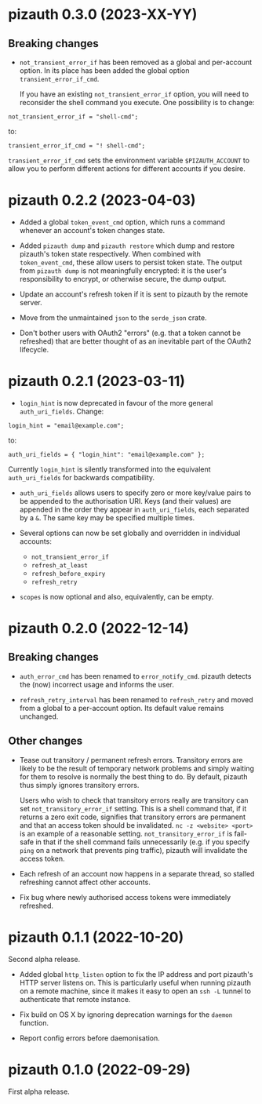 # pizauth 0.3.0 (2023-XX-YY)

## Breaking changes

* `not_transient_error_if` has been removed as a global and per-account option.
  In its place has been added the global option `transient_error_if_cmd`.

  If you have an existing `not_transient_error_if` option, you will need
  to reconsider the shell command you execute. One possibility is to change:

```
not_transient_error_if = "shell-cmd";
```

to:

```
transient_error_if_cmd = "! shell-cmd";
```

  `transient_error_if_cmd` sets the environment variable `$PIZAUTH_ACCOUNT` to
  allow you to perform different actions for different accounts if you desire.


# pizauth 0.2.2 (2023-04-03)

* Added a global `token_event_cmd` option, which runs a command whenever an
  account's token changes state.

* Added `pizauth dump` and `pizauth restore` which dump and restore pizauth's
  token state respectively. When combined with `token_event_cmd`, these allow
  users to persist token state. The output from `pizauth dump` is not
  meaningfully encrypted: it is the user's responsibility to encrypt, or
  otherwise secure, the dump output.

* Update an account's refresh token if it is sent to pizauth by the remote
  server.

* Move from the unmaintained `json` to the `serde_json` crate.

* Don't bother users with OAuth2 "errors" (e.g. that a token cannot be
  refreshed) that are better thought of as an inevitable part of the OAuth2
  lifecycle.


# pizauth 0.2.1 (2023-03-11)

* `login_hint` is now deprecated in favour of the more general `auth_uri_fields`.
  Change:

```
login_hint = "email@example.com";
```

to:

```
auth_uri_fields = { "login_hint": "email@example.com" };
```

  Currently `login_hint` is silently transformed into the equivalent
  `auth_uri_fields` for backwards compatibility.

* `auth_uri_fields` allows users to specify zero or more key/value pairs to be
  appended to the authorisation URI. Keys (and their values) are appended
  in the order they appear in `auth_uri_fields`, each separated by a `&`. The
  same key may be specified multiple times.

* Several options can now be set globally and overridden in individual accounts:
    * `not_transient_error_if`
    * `refresh_at_least`
    * `refresh_before_expiry`
    * `refresh_retry`

* `scopes` is now optional and also, equivalently, can be empty.

# pizauth 0.2.0 (2022-12-14)

## Breaking changes

* `auth_error_cmd` has been renamed to `error_notify_cmd`. pizauth detects the
  (now) incorrect usage and informs the user.

* `refresh_retry_interval` has been renamed to `refresh_retry` and moved from a
  global to a per-account option. Its default value remains unchanged.

## Other changes

* Tease out transitory / permanent refresh errors. Transitory errors are likely
  to be the result of temporary network problems and simply waiting for them to
  resolve is normally the best thing to do. By default, pizauth thus simply
  ignores transitory errors.

  Users who wish to check that transitory errors really are transitory can set
  `not_transitory_error_if` setting. This is a shell command that, if
  it returns a zero exit code, signifies that transitory errors are
  permanent and that an access token should be invalidated. `nc -z <website>
  <port>` is an example of a reasonable setting. `not_transitory_error_if` is
  fail-safe in that if the shell command fails unnecessarily (e.g. if you
  specify `ping` on a network that prevents ping traffic), pizauth will
  invalidate the access token.

* Each refresh of an account now happens in a separate thread, so stalled
  refreshing cannot affect other accounts.

* Fix bug where newly authorised access tokens were immediately refreshed.


# pizauth 0.1.1 (2022-10-20)

Second alpha release.

* Added global `http_listen` option to fix the IP address and port pizauth's
  HTTP server listens on. This is particularly useful when running pizauth on a
  remote machine, since it makes it easy to open an `ssh -L` tunnel to
  authenticate that remote instance.

* Fix build on OS X by ignoring deprecation warnings for the `daemon` function.

* Report config errors before daemonisation.


# pizauth 0.1.0 (2022-09-29)

First alpha release.
